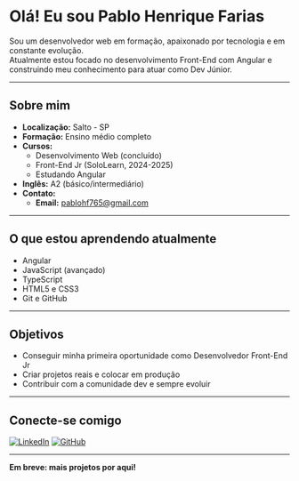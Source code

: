 # Olá! Eu sou Pablo Henrique Farias

Sou um desenvolvedor web em formação, apaixonado por tecnologia e em constante evolução.  
Atualmente estou focado no desenvolvimento Front-End com Angular e construindo meu conhecimento para atuar como Dev Júnior.

---

## Sobre mim

- **Localização:** Salto - SP  
- **Formação:** Ensino médio completo  
- **Cursos:**  
  - Desenvolvimento Web (concluído)  
  - Front-End Jr (SoloLearn, 2024-2025)  
  - Estudando Angular  
- **Inglês:** A2 (básico/intermediário)  
- **Contato:**  
  - **Email:** pablohf765@gmail.com  

---

## O que estou aprendendo atualmente

- Angular
- JavaScript (avançado)
- TypeScript
- HTML5 e CSS3
- Git e GitHub

---

## Objetivos

- Conseguir minha primeira oportunidade como Desenvolvedor Front-End Jr  
- Criar projetos reais e colocar em produção  
- Contribuir com a comunidade dev e sempre evoluir  

---

## Conecte-se comigo

[![LinkedIn](https://img.shields.io/badge/LinkedIn-blue?style=for-the-badge&logo=linkedin&logoColor=white)](https://linkedin.com/in/seu-usuario-aqui)
[![GitHub](https://img.shields.io/badge/GitHub-000?style=for-the-badge&logo=github&logoColor=white)](https://github.com/seu-usuario-aqui)

---

**Em breve: mais projetos por aqui!**
